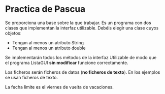 # Practica de Pascua

Se proporciona una base sobre la que trabajar. Es un programa con dos clases que implementan la interfaz utilizable. Debéis elegir una clase cuyos objetos:
* Tengan al menos un atributo String
* Tengan al menos un atributo double

Se implementarán todos los métodos de la interfaz Utilizable de modo que el programa ListaGUI **sin modificar** funcione correctamente.

Los ficheros serán ficheros de datos (**no ficheros de texto**). En los ejemplos se usan ficheros de texto.

La fecha límite es el viernes de vuelta de vacaciones.


